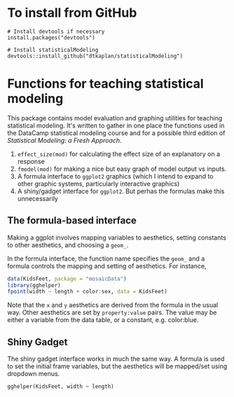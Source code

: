 # To install from GitHub

```
# Install devtools if necessary
install.packages("devtools")

# Install statisticalModeling
devtools::install_github("dtkaplan/statisticalModeling")
```


# Functions for teaching statistical modeling

This package contains model evaluation and graphing utilities for teaching statistical modeling. It's written to gather in one place the functions used in the DataCamp statistical modeling course and for a possible third edition of *Statistical Modeling: a Fresh Approach*.

1. `effect_size(mod)` for calculating the effect size of an explanatory on a response
2. `fmodel(mod)` for making a nice but easy graph of model output vs inputs.
3. A formula interface to `ggplot2` graphics (which I intend to expand to other graphic systems, particularly interactive graphics)
4. A shiny/gadget interface for `ggplot2`. But perhas the formulas make this unnecessarily



## The formula-based interface

Making a ggplot involves mapping variables to aesthetics, setting constants to other aesthetics, and choosing a `geom_`.

In the formula interface, the function name specifies the `geom_` and a formula controls the mapping and setting of aesthetics.  For instance,
```r
data(KidsFeet, package = "mosaicData")
library(gghelper)
fpoint(width ~ length + color:sex, data = KidsFeet)
```
Note that the `x` and `y` aesthetics are derived from the formula in the usual way.  Other aesthetics are set by `property:value` pairs.  The value
may be either a variable from the data table, or a constant, e.g. color:blue.

## Shiny Gadget

The shiny gadget interface works in much the same way.  A formula is used to set the initial frame variables, but the aesthetics will be mapped/set using dropdown menus.
```
gghelper(KidsFeet, width ~ length)
```
